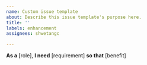 ```yaml
---
name: Custom issue template
about: Describe this issue template's purpose here.
title: ''
labels: enhancement
assignees: shwetangc

---
```


**As a** [role], **I need** [requirement] **so that** [benefit]
